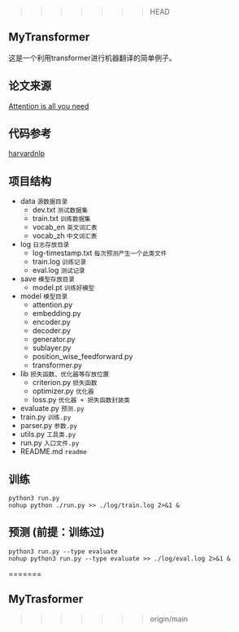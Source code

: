 >>>>>>> HEAD
## MyTransformer

这是一个利用transformer进行机器翻译的简单例子。

## 论文来源

[Attention is all you need](https://arxiv.org/abs/1706.03762)

## 代码参考

[harvardnlp](http://nlp.seas.harvard.edu/2018/04/03/attention.html)
[]()

## 项目结构

- data `源数据目录`
    - dev.txt `测试数据集`
    - train.txt `训练数据集` 
    - vocab_en `英文词汇表`
    - vocab_zh `中文词汇表`
- log  `日志存放目录` 
    - log-timestamp.txt `每次预测产生一个此类文件`
    - train.log `训练记录`
    - eval.log `测试记录`
- save `模型存放目录`
    - model.pt `训练好模型` 
- model `模型目录`
    - attention.py
    - embedding.py
    - encoder.py
    - decoder.py
    - generator.py
    - sublayer.py
    - position_wise_feedforward.py
    - transformer.py
- lib  `损失函数、优化器等存放位置`
    - criterion.py `损失函数`
    - optimizer.py `优化器`
    - loss.py `优化器 + 损失函数封装类`
- evaluate.py `预测.py`
- train.py `训练.py`
- parser.py `参数.py`
- utils.py `工具类.py`
- run.py `入口文件.py`
- README.md `readme`


## 训练
```
python3 run.py
nohup python ./run.py >> ./log/train.log 2>&1 &
```

## 预测 (前提：训练过)

```
python3 run.py --type evaluate
nohup python3 run.py --type evaluate >> ./log/eval.log 2>&1 &
```
=======
## MyTrasformer
>>>>>>> origin/main
